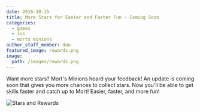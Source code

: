 ```yaml
---
date: 2016-10-15
title: More Stars for Easier and Faster Fun - Coming Soon
categories:
  - games
  - ios
  - morts minions
author_staff_member: dan
featured_image: rewards.png
image:
  path: /images/rewards.png
---
```


<div class="row">
<div class="col-md-6">

Want more stars? Mort's Minions heard your feedback! An update is coming soon that gives you more chances to collect stars. Now you'll be able to get skills faster and catch up to Mort! Easier, faster, and more fun!

</div>
<div class="col-md-6">

<img class="center-block boxed-image" src="{{ site.baseurl }}/images/rewards.png" alt="Stars and Rewards" />

</div>
</div>